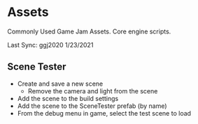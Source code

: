 # Assets

Commonly Used Game Jam Assets. Core engine scripts.

Last Sync: ggj2020 1/23/2021

## Scene Tester

* Create and save a new scene
  * Remove the camera and light from the scene
* Add the scene to the build settings
* Add the scene to the SceneTester prefab (by name)
* From the debug menu in game, select the test scene to load
